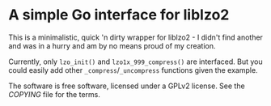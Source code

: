 # A simple Go interface for liblzo2

This is a minimalistic, quick 'n dirty wrapper for liblzo2 - I didn't find another and was in a hurry and am by no means proud of my creation.

Currently, only `lzo_init()` and `lzo1x_999_compress()` are interfaced. But you could easily add other `_compress`/`_uncompress` functions given the example.

The software is free software, licensed under a GPLv2 license. See the *COPYING* file for the terms.
